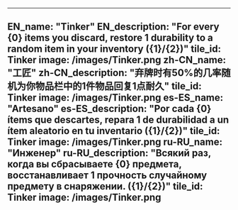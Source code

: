 ---

EN_name: "Tinker"
EN_description: "For every {0} items you discard, restore 1 durability to a random item in your inventory ({1}/{2})"
tile_id: Tinker
image: /images/Tinker.png
zh-CN_name: "工匠"
zh-CN_description: "弃牌时有50%的几率随机为你物品栏中的1件物品回复1点耐久"
tile_id: Tinker
image: /images/Tinker.png
es-ES_name: "Artesano"
es-ES_description: "Por cada {0} ítems que descartes, repara 1 de durabilidad a un ítem aleatorio en tu inventario ({1}/{2})"
tile_id: Tinker
image: /images/Tinker.png
ru-RU_name: "Инженер"
ru-RU_description: "Всякий раз, когда вы сбрасываете {0} предмета, восстанавливает 1 прочность случайному предмету в снаряжении. ({1}/{2})"
tile_id: Tinker
image: /images/Tinker.png
---